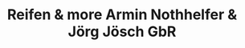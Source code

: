 ---
title: "Reifen & more Armin Nothhelfer & Jörg Jösch GbR"
url: /muelheim-kaerlich/reifen-und-more-armin-nothhelfer-und-joerg-joesch-gbr/
shop: Reifen
---